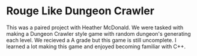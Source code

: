 # Rouge Like Dungeon Crawler
This was a paired project with Heather McDonald. We were tasked with making a Dungeon Crawler style game with random dungeon's generating each level. We recieved a A grade but this game is still uncomplete. I learned a lot making this game and enjoyed becoming familiar with C++. 
